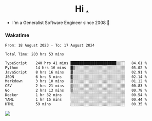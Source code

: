 <h1 align="center">Hi <a href="https://www.hackerrank.com/erasmosaraujo">.</a></h1>
 
- I'm a Generalist Software Engineer  since 2008 🚀
<!--  
<p align="left">
  <a href="https://github.com/erasmosoares/github-readme-stats">
    <img
      align="center"
      src="https://github-readme-stats.vercel.app/api/top-langs/?username=erasmosoares&theme=radical&layout=compact"
    />
  </a>
  <a href="https://github.com/erasmosoares/github-readme-stats">
    [![Harlok's WakaTime stats](https://github-readme-stats.vercel.app/api/wakatime?username=ffflabs)](https://github.com/anuraghazra/github-readme-stats)
  </a>
</p>

<!--
 ### Repo 
 
<p align="left">
 <a href="https://github.com/erasmosoares/github-readme-stats">
    <img
      align="center"
      height="165"
      src="https://github-readme-stats.vercel.app/api/pin?username=erasmosoares&repo=sample-node&title_color=fff&icon_color=f9f9f9&text_color=9f9f9f&bg_color=151515"
    />
  </a>
  <a href="https://github.com/erasmosoares/github-readme-stats">
    <img
      align="center"
      height="165"
      src="https://github-readme-stats.vercel.app/api/pin?username=erasmosoares&repo=sample-node&title_color=fff&icon_color=f9f9f9&text_color=9f9f9f&bg_color=151515"
    />
  </a>
</p>
-->

 ### Wakatime 

<!--START_SECTION:waka-->

```txt
From: 18 August 2023 - To: 17 August 2024

Total Time: 283 hrs 53 mins

TypeScript    240 hrs 41 mins █████████████████████░░░░   84.61 %
Python        14 hrs 16 mins  █▒░░░░░░░░░░░░░░░░░░░░░░░   05.02 %
JavaScript    8 hrs 16 mins   ▓░░░░░░░░░░░░░░░░░░░░░░░░   02.91 %
JSON          6 hrs 5 mins    ▓░░░░░░░░░░░░░░░░░░░░░░░░   02.14 %
Markdown      3 hrs 10 mins   ▒░░░░░░░░░░░░░░░░░░░░░░░░   01.12 %
CSV           2 hrs 21 mins   ▒░░░░░░░░░░░░░░░░░░░░░░░░   00.83 %
Go            2 hrs 13 mins   ▒░░░░░░░░░░░░░░░░░░░░░░░░   00.78 %
Docker        1 hr 32 mins    ░░░░░░░░░░░░░░░░░░░░░░░░░   00.54 %
YAML          1 hr 15 mins    ░░░░░░░░░░░░░░░░░░░░░░░░░   00.44 %
HTML          59 mins         ░░░░░░░░░░░░░░░░░░░░░░░░░   00.35 %
```

<!--END_SECTION:waka-->

![](https://komarev.com/ghpvc/?username=erasmosoares&color=brightgreen)
